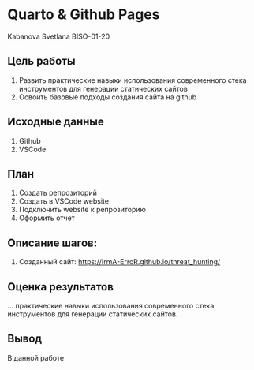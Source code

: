 # Quarto & Github Pages
Kabanova Svetlana BISO-01-20

## Цель работы

1.  Развить практические навыки использования современного стека
    инструментов для генерации статических сайтов
2.  Освоить базовые подходы создания сайта на github

## Исходные данные

1.  Github
2.  VSCode

## План

1.  Создать репрозиторий
2.  Создать в VSCode website
3.  Подключить website к репрозиторию
4.  Оформить отчет

## Описание шагов:

1.  Созданный сайт: https://IrmA-ErroR.github.io/threat_hunting/

## Оценка результатов

… практические навыки использования современного стека инструментов для
генерации статических сайтов.

## Вывод

В данной работе
